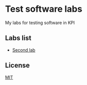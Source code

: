 # Test software labs

My labs for testing software in KPI

## Labs list

* [Second lab](https://github.com/mezgoodle/TestLabs-kpi/tree/master/Lab2)

## License
[MIT](https://choosealicense.com/licenses/mit/)
